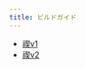 ```yaml
---
title: ビルドガイド
---
```


- [禊v1](/mobneko-keebs-doc/docs/build-guide/misogi-v1)
- [禊v2](/mobneko-keebs-doc/docs/build-guide/misogi-v2)